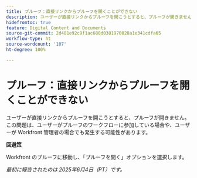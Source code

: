 ```yaml
---
title: プルーフ：直接リンクからプルーフを開くことができない
description: ユーザーが直接リンクからプルーフを開こうとすると、プルーフが開きません。この問題は、ユーザーがプルーフのワークフローに参加している場合や、ユーザーが Workfront 管理者の場合でも発生する可能性があります。
hidefromtoc: true
feature: Digital Content and Documents
source-git-commit: 2d481e92c9f1ac680d0381970028a1e341cdfa65
workflow-type: ht
source-wordcount: '107'
ht-degree: 100%

---
```



# プルーフ：直接リンクからプルーフを開くことができない

ユーザーが直接リンクからプルーフを開こうとすると、プルーフが開きません。この問題は、ユーザーがプルーフのワークフローに参加している場合や、ユーザーが Workfront 管理者の場合でも発生する可能性があります。

**回避策**

Workfront のプルーフに移動し、「プルーフを開く」オプションを選択します。

_最初に報告されたのは 2025年6月4日（PT）です。_
